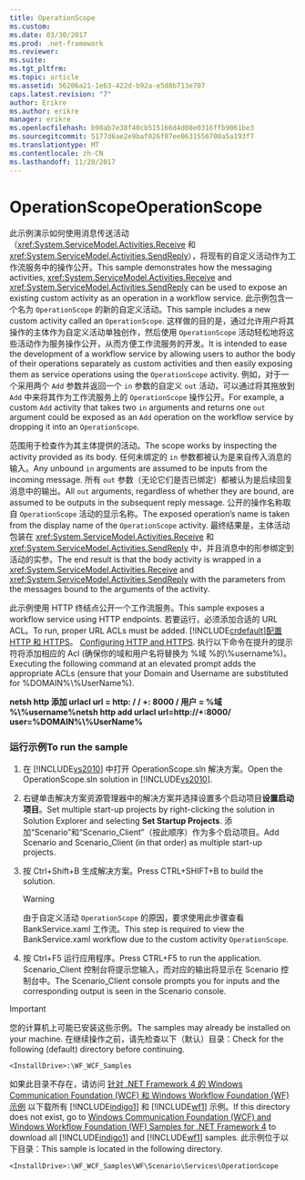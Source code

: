 ```yaml
---
title: OperationScope
ms.custom: 
ms.date: 03/30/2017
ms.prod: .net-framework
ms.reviewer: 
ms.suite: 
ms.tgt_pltfrm: 
ms.topic: article
ms.assetid: 56206a21-1e63-422d-b92a-e5d8b713e707
caps.latest.revision: "7"
author: Erikre
ms.author: erikre
manager: erikre
ms.openlocfilehash: b90ab7e38f40cb515166d4d08e0316ffb9061be3
ms.sourcegitcommit: 5177d6ae2e9baf026f07ee0631556700a5a193f7
ms.translationtype: MT
ms.contentlocale: zh-CN
ms.lasthandoff: 11/28/2017
---
```

# <a name="operationscope"></a><span data-ttu-id="a066e-102">OperationScope</span><span class="sxs-lookup"><span data-stu-id="a066e-102">OperationScope</span></span>
<span data-ttu-id="a066e-103">此示例演示如何使用消息传送活动（<xref:System.ServiceModel.Activities.Receive> 和 <xref:System.ServiceModel.Activities.SendReply>），将现有的自定义活动作为工作流服务中的操作公开。</span><span class="sxs-lookup"><span data-stu-id="a066e-103">This sample demonstrates how the messaging activities, <xref:System.ServiceModel.Activities.Receive> and <xref:System.ServiceModel.Activities.SendReply> can be used to expose an existing custom activity as an operation in a workflow service.</span></span> <span data-ttu-id="a066e-104">此示例包含一个名为 `OperationScope` 的新的自定义活动。</span><span class="sxs-lookup"><span data-stu-id="a066e-104">This sample includes a new custom activity called an `OperationScope`.</span></span> <span data-ttu-id="a066e-105">这样做的目的是，通过允许用户将其操作的主体作为自定义活动单独创作，然后使用 `OperationScope` 活动轻松地将这些活动作为服务操作公开，从而方便工作流服务的开发。</span><span class="sxs-lookup"><span data-stu-id="a066e-105">It is intended to ease the development of a workflow service by allowing users to author the body of their operations separately as custom activities and then easily exposing them as service operations using the `OperationScope` activity.</span></span> <span data-ttu-id="a066e-106">例如，对于一个采用两个 `Add` 参数并返回一个 `in` 参数的自定义 `out` 活动，可以通过将其拖放到 `Add` 中来将其作为工作流服务上的 `OperationScope` 操作公开。</span><span class="sxs-lookup"><span data-stu-id="a066e-106">For example, a custom `Add` activity that takes two `in` arguments and returns one `out` argument could be exposed as an `Add` operation on the workflow service by dropping it into an `OperationScope`.</span></span>  
  
 <span data-ttu-id="a066e-107">范围用于检查作为其主体提供的活动。</span><span class="sxs-lookup"><span data-stu-id="a066e-107">The scope works by inspecting the activity provided as its body.</span></span> <span data-ttu-id="a066e-108">任何未绑定的 `in` 参数都被认为是来自传入消息的输入。</span><span class="sxs-lookup"><span data-stu-id="a066e-108">Any unbound `in` arguments are assumed to be inputs from the incoming message.</span></span> <span data-ttu-id="a066e-109">所有 `out` 参数（无论它们是否已绑定）都被认为是后续回复消息中的输出。</span><span class="sxs-lookup"><span data-stu-id="a066e-109">All `out` arguments, regardless of whether they are bound, are assumed to be outputs in the subsequent reply message.</span></span> <span data-ttu-id="a066e-110">公开的操作名称取自 `OperationScope` 活动的显示名称。</span><span class="sxs-lookup"><span data-stu-id="a066e-110">The exposed operation’s name is taken from the display name of the `OperationScope` activity.</span></span> <span data-ttu-id="a066e-111">最终结果是，主体活动包装在 <xref:System.ServiceModel.Activities.Receive> 和 <xref:System.ServiceModel.Activities.SendReply> 中，并且消息中的形参绑定到活动的实参。</span><span class="sxs-lookup"><span data-stu-id="a066e-111">The end result is that the body activity is wrapped in a <xref:System.ServiceModel.Activities.Receive> and <xref:System.ServiceModel.Activities.SendReply> with the parameters from the messages bound to the arguments of the activity.</span></span>  
  
 <span data-ttu-id="a066e-112">此示例使用 HTTP 终结点公开一个工作流服务。</span><span class="sxs-lookup"><span data-stu-id="a066e-112">This sample exposes a workflow service using HTTP endpoints.</span></span> <span data-ttu-id="a066e-113">若要运行，必须添加合适的 URL ACL。</span><span class="sxs-lookup"><span data-stu-id="a066e-113">To run, proper URL ACLs must be added.</span></span> [!INCLUDE[crdefault](../../../../includes/crdefault-md.md)]<span data-ttu-id="a066e-114">[配置 HTTP 和 HTTPS](http://go.microsoft.com/fwlink/?LinkId=70353)。</span><span class="sxs-lookup"><span data-stu-id="a066e-114"> [Configuring HTTP and HTTPS](http://go.microsoft.com/fwlink/?LinkId=70353).</span></span> <span data-ttu-id="a066e-115">执行以下命令在提升的提示符将添加相应的 Acl (确保你的域和用户名将替换为 %域 %的\\%username%)。</span><span class="sxs-lookup"><span data-stu-id="a066e-115">Executing the following command at an elevated prompt adds the appropriate ACLs (ensure that your Domain and Username are substituted for %DOMAIN%\\%UserName%).</span></span>  
  
 <span data-ttu-id="a066e-116">**netsh http 添加 urlacl url = http: / / +: 8000 / 用户 = %域 %\\%username%**</span><span class="sxs-lookup"><span data-stu-id="a066e-116">**netsh http add urlacl url=http://+:8000/ user=%DOMAIN%\\%UserName%**</span></span>  
  
### <a name="to-run-the-sample"></a><span data-ttu-id="a066e-117">运行示例</span><span class="sxs-lookup"><span data-stu-id="a066e-117">To run the sample</span></span>  
  
1.  <span data-ttu-id="a066e-118">在 [!INCLUDE[vs2010](../../../../includes/vs2010-md.md)] 中打开 OperationScope.sln 解决方案。</span><span class="sxs-lookup"><span data-stu-id="a066e-118">Open the OperationScope.sln solution in [!INCLUDE[vs2010](../../../../includes/vs2010-md.md)].</span></span>  
  
2.  <span data-ttu-id="a066e-119">右键单击解决方案资源管理器中的解决方案并选择设置多个启动项目**设置启动项目**。</span><span class="sxs-lookup"><span data-stu-id="a066e-119">Set multiple start-up projects by right-clicking the solution in Solution Explorer and selecting **Set Startup Projects**.</span></span> <span data-ttu-id="a066e-120">添加“Scenario”和“Scenario_Client”（按此顺序）作为多个启动项目。</span><span class="sxs-lookup"><span data-stu-id="a066e-120">Add Scenario and Scenario_Client (in that order) as multiple start-up projects.</span></span>  
  
3.  <span data-ttu-id="a066e-121">按 Ctrl+Shift+B 生成解决方案。</span><span class="sxs-lookup"><span data-stu-id="a066e-121">Press CTRL+SHIFT+B to build the solution.</span></span>  
  
    > [!WARNING]
    >  <span data-ttu-id="a066e-122">由于自定义活动 `OperationScope` 的原因，要求使用此步骤查看 BankService.xaml 工作流。</span><span class="sxs-lookup"><span data-stu-id="a066e-122">This step is required to view the BankService.xaml workflow due to the custom activity `OperationScope`.</span></span>  
  
4.  <span data-ttu-id="a066e-123">按 Ctrl+F5 运行应用程序。</span><span class="sxs-lookup"><span data-stu-id="a066e-123">Press CTRL+F5 to run the application.</span></span> <span data-ttu-id="a066e-124">Scenario_Client 控制台将提示您输入，而对应的输出将显示在 Scenario 控制台中。</span><span class="sxs-lookup"><span data-stu-id="a066e-124">The Scenario_Client console prompts you for inputs and the corresponding output is seen in the Scenario console.</span></span>  
  
> [!IMPORTANT]
>  <span data-ttu-id="a066e-125">您的计算机上可能已安装这些示例。</span><span class="sxs-lookup"><span data-stu-id="a066e-125">The samples may already be installed on your machine.</span></span> <span data-ttu-id="a066e-126">在继续操作之前，请先检查以下（默认）目录：</span><span class="sxs-lookup"><span data-stu-id="a066e-126">Check for the following (default) directory before continuing.</span></span>  
>   
>  `<InstallDrive>:\WF_WCF_Samples`  
>   
>  <span data-ttu-id="a066e-127">如果此目录不存在，请访问 [针对 .NET Framework 4 的 Windows Communication Foundation (WCF) 和 Windows Workflow Foundation (WF) 示例](http://go.microsoft.com/fwlink/?LinkId=150780) 以下载所有 [!INCLUDE[indigo1](../../../../includes/indigo1-md.md)] 和 [!INCLUDE[wf1](../../../../includes/wf1-md.md)] 示例。</span><span class="sxs-lookup"><span data-stu-id="a066e-127">If this directory does not exist, go to [Windows Communication Foundation (WCF) and Windows Workflow Foundation (WF) Samples for .NET Framework 4](http://go.microsoft.com/fwlink/?LinkId=150780) to download all [!INCLUDE[indigo1](../../../../includes/indigo1-md.md)] and [!INCLUDE[wf1](../../../../includes/wf1-md.md)] samples.</span></span> <span data-ttu-id="a066e-128">此示例位于以下目录：</span><span class="sxs-lookup"><span data-stu-id="a066e-128">This sample is located in the following directory.</span></span>  
>   
>  `<InstallDrive>:\WF_WCF_Samples\WF\Scenario\Services\OperationScope`